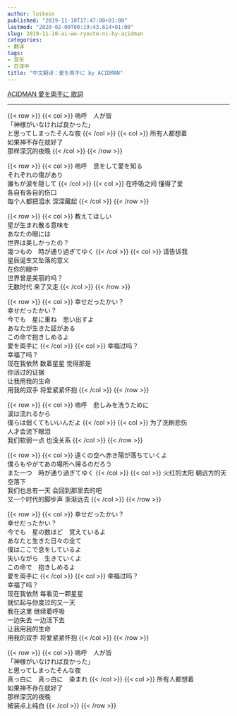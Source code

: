 ```yaml
---
author: loikein
published: "2019-11-10T17:47:00+01:00"
lastmod: "2020-02-09T00:19:43.614+01:00"
slug: 2019-11-10-ai-wo-ryoute-ni-by-acidman
categories:
- 翻译
tags:
- 音乐
- 日译中
title: "中文翻译：愛を両手に by ACIDMAN"
---
```

[ACIDMAN 愛を両手に 歌詞](http://j-lyric.net/artist/a00b172/l03e1cd.html)  

***

{{< row >}}
{{< col >}}
嗚呼　人が皆  
「神様がいなければ良かった」  
と思ってしまったそんな夜
{{< /col >}}
{{< col >}}
所有人都想着  
如果神不存在就好了  
那样深沉的夜晚
{{< /col >}}
{{< /row >}}

{{< row >}}
{{< col >}}
嗚呼　息をして愛を知る  
それぞれの傷があり  
誰もが涙を隠して
{{< /col >}}
{{< col >}}
在呼吸之间 懂得了爱  
各自有各自的伤口  
每个人都把泪水 深深藏起
{{< /col >}}
{{< /row >}}

{{< row >}}
{{< col >}}
教えてほしい  
星が生まれ散る意味を  
あなたの眼には  
世界は美しかったの？  
幾つもの　時が通り過ぎてゆく
{{< /col >}}
{{< col >}}
请告诉我  
星辰诞生又坠落的意义  
在你的眼中  
世界曾是美丽的吗？  
无数时代 来了又走
{{< /col >}}
{{< /row >}}

{{< row >}}
{{< col >}}
幸せだったかい？  
幸せだったかい？  
今でも　星に重ね　思い出すよ  
あなたが生きた証がある  
この命で抱きしめるよ  
愛を両手に
{{< /col >}}
{{< col >}}
幸福过吗？  
幸福了吗？  
现在我依然 数着星星 觉得那是  
你活过的证据  
让我用我的生命  
用我的双手 将爱紧紧怀抱
{{< /col >}}
{{< /row >}}

{{< row >}}
{{< col >}}
嗚呼　悲しみを洗うために  
涙は流れるから  
僕らは弱くてもいいんだよ
{{< /col >}}
{{< col >}}
为了洗刷悲伤  
人才会流下眼泪  
我们软弱一点 也没关系
{{< /col >}}
{{< /row >}}

{{< row >}}
{{< col >}}
遠くの空へ赤き陽が落ちていくよ  
僕らもやがてあの場所へ帰るのだろう  
また一つ　時が通り過ぎてゆく
{{< /col >}}
{{< col >}}
火红的太阳 朝远方的天空落下  
我们也总有一天 会回到那里去的吧  
又一个时代的脚步声 渐渐远去
{{< /col >}}
{{< /row >}}

{{< row >}}
{{< col >}}
幸せだったかい？  
幸せだったかい？  
今でも　星の数ほど　覚えているよ  
あなたと生きた日々の全て  
僕はここで息をしているよ  
失いながら　生きていくよ  
この命で　抱きしめるよ  
愛を両手に
{{< /col >}}
{{< col >}}
幸福过吗？  
幸福了吗？  
现在我依然 每看见一颗星星  
就忆起与你度过的又一天  
我在这里 继续着呼吸  
一边失去 一边活下去  
让我用我的生命  
用我的双手 将爱紧紧怀抱
{{< /col >}}
{{< /row >}}

{{< row >}}
{{< col >}}
嗚呼　人が皆  
「神様がいなければ良かった」  
と思ってしまったそんな夜  
真っ白に　真っ白に　染まれ
{{< /col >}}
{{< col >}}
所有人都想着  
如果神不存在就好了  
那样深沉的夜晚  
被装点上纯白
{{< /col >}}
{{< /row >}}
